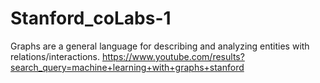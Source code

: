 # Stanford_coLabs-1
Graphs are a general language for describing and analyzing entities with relations/interactions.
https://www.youtube.com/results?search_query=machine+learning+with+graphs+stanford
